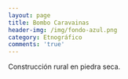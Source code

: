 ```yaml
---
layout: page
title: Bombo Caravainas
header-img: /img/fondo-azul.png
category: Etnográfico
comments: 'true'
---
```



Construcción rural en piedra seca.
